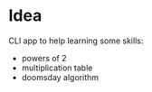 # Idea

CLI app to help learning some skills:

- powers of 2
- multiplication table
- doomsday algorithm
